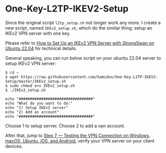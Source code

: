 # One-Key-L2TP-IKEV2-Setup

Since the original script `l2tp_setup.sh` not longer work any more. I create a new script, named `IKEv2_setup.sh`, which do the similar thing: setup an IKEv2 VPN server with one key.

Please refer to [How to Set Up an IKEv2 VPN Server with StrongSwan on Ubuntu 22.04](https://www.digitalocean.com/community/tutorials/how-to-set-up-an-ikev2-vpn-server-with-strongswan-on-ubuntu-22-04) for technical details.

General speaking, you can run below script on your ubuntu 22.04 server to setup IKEv2 VPN server:

```
$ cd ~
$ wget https://raw.githubusercontent.com/kamidox/One-Key-L2TP-IKEV2-Setup/master/IKEv2_setup.sh
$ sudo chmod a+x IKEv2_setup.sh
$ ./IKEv2_setup.sh
```

```
echo "#################################"
echo "What do you want to do:"
echo "1) Setup IKEv2 server"
echo "2) Add an account"
echo "#################################"
```

Choose 1 to setup server. Choose 2 to add a vpn account.

After that, jump to [Step 7 — Testing the VPN Connection on Windows, macOS, Ubuntu, iOS, and Android](https://www.digitalocean.com/community/tutorials/how-to-set-up-an-ikev2-vpn-server-with-strongswan-on-ubuntu-22-04), verify your VPN server on your client devices.
